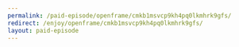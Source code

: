 ```yaml
---
permalink: /paid-episode/openframe/cmkb1msvcp9kh4pq0lkmhrk9gfs/
redirect: /enjoy/openframe/cmkb1msvcp9kh4pq0lkmhrk9gfs/
layout: paid-episode
---
```

